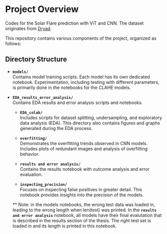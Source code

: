 # Project Overview

Codes for the Solar Flare prediction with ViT and CNN. The dataset originates from [Dryad](https://datadryad.org/stash/dataset/doi:10.5061/dryad.jq2bvq898).

This repository contains various components of the project, organized as follows:

## Directory Structure

- **`models/`**  
  Contains model training scripts. Each model has its own dedicated notebook. Experimentation, including testing with different parameters, is primarily done in the notebooks for the CLAHE models.

- **`EDA_results_error_analysis/`**  
  Contains EDA results and error analysis scripts and notebooks.

  - **`EDA_colab/`**  
    Includes scripts for dataset splitting, undersampling, and exploratory data analysis (EDA). This directory also contains figures and graphs generated during the EDA process.

  - **`overfitting/`**  
    Demonstrates the overfitting trends observed in CNN models. Includes plots of redundant images and analysis of overfitting behavior.

  - **`results and error analysis/`**  
    Contains the results notebook with outcome analysis and error evaluation.

  - **`inspecting_precision/`**  
    Focuses on inspecting false positives in greater detail. This notebook provides insights into the precision of the models.



   ** Note: in the models notebooks, the wrong test data was loaded in, leading to the wrong length when len(test) was printed. In the **`results and error analysis`** notebook, all models have their final evalutation that is described in the results section of the thesis. The right test set is loaded in and its length is printed in this notebook. 

